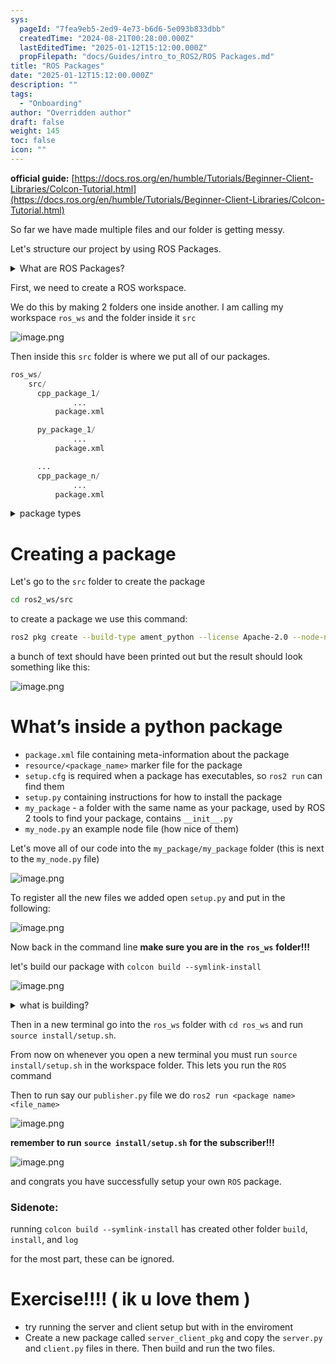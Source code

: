 ```yaml
---
sys:
  pageId: "7fea9eb5-2ed9-4e73-b6d6-5e093b833dbb"
  createdTime: "2024-08-21T00:28:00.000Z"
  lastEditedTime: "2025-01-12T15:12:00.000Z"
  propFilepath: "docs/Guides/intro_to_ROS2/ROS Packages.md"
title: "ROS Packages"
date: "2025-01-12T15:12:00.000Z"
description: ""
tags:
  - "Onboarding"
author: "Overridden author"
draft: false
weight: 145
toc: false
icon: ""
---
```


**official guide:** [https://docs.ros.org/en/humble/Tutorials/Beginner-Client-Libraries/Colcon-Tutorial.html](https://docs.ros.org/en/humble/Tutorials/Beginner-Client-Libraries/Colcon-Tutorial.html)

So far we have made multiple files and our folder is getting messy.

Let's structure our project by using ROS Packages.

<details>

<summary>What are ROS Packages?</summary>

ROS Packages are, as the name implies, packages of code that are highly sharable between ROS developers.

They consist of a folder, `package.xml` file, and source code

```python
      cpp_package_1/
		      ... imagine much code files here ..
          package.xml
```

</details>

First, we need to create a ROS workspace.

We do this by making 2 folders one inside another. I am calling my workspace `ros_ws` and the folder inside it `src`

![image.png](https://prod-files-secure.s3.us-west-2.amazonaws.com/d518164a-d88e-44d1-a4ee-3adb3bd8bce0/70706947-fd18-4537-a67b-e12946812d31/image.png?X-Amz-Algorithm=AWS4-HMAC-SHA256&X-Amz-Content-Sha256=UNSIGNED-PAYLOAD&X-Amz-Credential=ASIAZI2LB466ZSPH26TR%2F20250215%2Fus-west-2%2Fs3%2Faws4_request&X-Amz-Date=20250215T131016Z&X-Amz-Expires=3600&X-Amz-Security-Token=IQoJb3JpZ2luX2VjEBsaCXVzLXdlc3QtMiJIMEYCIQCLmEHFWzJBRvFDttRBMU1ZwqAW9aGaj5ElkqT4MPW6CgIhAI05yE30bIjppvk8nuhpauYJDohzunreJKBUM%2FBZECC1Kv8DCEQQABoMNjM3NDIzMTgzODA1IgwYcnpV%2FbeNWPjYcMIq3AP5H6MMbBAHL1kY7xaF6zIGfg%2BGK3gNWVpR0O2yNM%2Fudl8pfClfAaTVRksScUtEcAL9XhDaUSxnFoyNMw7LpqdVt9z011fNLdJryc2U5zPe997wX%2BY6KnRQRvSfK5ywc6f8pSJ6cOiAC5MRPSSEyBWM9Xae%2BHVPV0pJgkr0tX%2B8lA7D57bXTZiR1%2FeXUFjNwap%2BMq2R0Od%2Bkw3VtwNMZgzpCXAPenZeY3lCMurm4rdrixkXM200PD9A%2BYxc9c9lexMDcAgxiwd1jebJ4CCFN4ZsEnTw%2FuLhNdjRzfSY7Ozi%2F5WClbaV7bMV%2FH0Q0BmTu0buZoWytLAg%2F6J%2B6l7dt68RGUGuJ3ErvYGHg5fsC3YldbaKD38%2FJj4j%2Be%2FJMNAxUCkjURPp6joXEVAUovL%2FTBoQx8dhotGMkL8IOyCdwdFJOmPE7659tSgQjrfCboGzqeHRtzrR2NCRRzixIx8Wupxc2JZEmTgOpN7RorGX1ItQAQDSCVcEW%2Fw3VKRldHRpZW%2FddvGm1VvarmvXW9gWaQZ%2BfcmcU%2BWTrCakSv5M7DZ9E7oCjFOEfySksT8IgBzAngEW6nfSn7FSiQd747lem4KtAFX9Ue38JsTNfMZJ4ZsiMWPKrdf8B9g9buIxVzDQ7cG9BjqkAZpDGJU1g8okAq5FFwMoVK4%2BIko3zYHxGfj2diqM0x7RcIrAx0VH6MweQH7IOEXwfu4zGDc5BfuVPaf6gRjzh8XtuwHdL%2FN6NSdel1hH3SCgoAdmWsTEdX9c4AywzX1V42XXWjXd6N3bcNBuU0vNENYMovHTKIhLqsIT4alkPOhL5rWOl2OJPrhkl%2FHu%2FMsk6cjmdvOf8vC3dCRK65o6dUMo%2FdMc&X-Amz-Signature=65dbb9b38cb44b81cb241c7ebd68842133b38f26d8654b9a2bc640be403b89a1&X-Amz-SignedHeaders=host&x-id=GetObject)

Then inside this `src` folder is where we put all of our packages.

```python
ros_ws/
    src/
      cpp_package_1/
		      ...
          package.xml

      py_package_1/
		      ...
          package.xml

      ...
      cpp_package_n/
		      ...
          package.xml

```

<details>

<summary>package types</summary>

packages can be either `C++` or python.

the intern file structure is different for each but for this guide we will stick to creating python packages

</details>

# Creating a package

Let's go to the `src` folder to create the package

```bash
cd ros2_ws/src
```

to create a package we use this command:

```bash
ros2 pkg create --build-type ament_python --license Apache-2.0 --node-name my_node my_package
```

a bunch of text should have been printed out but the result should look something like this:

![image.png](https://prod-files-secure.s3.us-west-2.amazonaws.com/d518164a-d88e-44d1-a4ee-3adb3bd8bce0/e6cf1e3f-8512-4a3e-b131-079f800bf3e8/image.png?X-Amz-Algorithm=AWS4-HMAC-SHA256&X-Amz-Content-Sha256=UNSIGNED-PAYLOAD&X-Amz-Credential=ASIAZI2LB466ZSPH26TR%2F20250215%2Fus-west-2%2Fs3%2Faws4_request&X-Amz-Date=20250215T131016Z&X-Amz-Expires=3600&X-Amz-Security-Token=IQoJb3JpZ2luX2VjEBsaCXVzLXdlc3QtMiJIMEYCIQCLmEHFWzJBRvFDttRBMU1ZwqAW9aGaj5ElkqT4MPW6CgIhAI05yE30bIjppvk8nuhpauYJDohzunreJKBUM%2FBZECC1Kv8DCEQQABoMNjM3NDIzMTgzODA1IgwYcnpV%2FbeNWPjYcMIq3AP5H6MMbBAHL1kY7xaF6zIGfg%2BGK3gNWVpR0O2yNM%2Fudl8pfClfAaTVRksScUtEcAL9XhDaUSxnFoyNMw7LpqdVt9z011fNLdJryc2U5zPe997wX%2BY6KnRQRvSfK5ywc6f8pSJ6cOiAC5MRPSSEyBWM9Xae%2BHVPV0pJgkr0tX%2B8lA7D57bXTZiR1%2FeXUFjNwap%2BMq2R0Od%2Bkw3VtwNMZgzpCXAPenZeY3lCMurm4rdrixkXM200PD9A%2BYxc9c9lexMDcAgxiwd1jebJ4CCFN4ZsEnTw%2FuLhNdjRzfSY7Ozi%2F5WClbaV7bMV%2FH0Q0BmTu0buZoWytLAg%2F6J%2B6l7dt68RGUGuJ3ErvYGHg5fsC3YldbaKD38%2FJj4j%2Be%2FJMNAxUCkjURPp6joXEVAUovL%2FTBoQx8dhotGMkL8IOyCdwdFJOmPE7659tSgQjrfCboGzqeHRtzrR2NCRRzixIx8Wupxc2JZEmTgOpN7RorGX1ItQAQDSCVcEW%2Fw3VKRldHRpZW%2FddvGm1VvarmvXW9gWaQZ%2BfcmcU%2BWTrCakSv5M7DZ9E7oCjFOEfySksT8IgBzAngEW6nfSn7FSiQd747lem4KtAFX9Ue38JsTNfMZJ4ZsiMWPKrdf8B9g9buIxVzDQ7cG9BjqkAZpDGJU1g8okAq5FFwMoVK4%2BIko3zYHxGfj2diqM0x7RcIrAx0VH6MweQH7IOEXwfu4zGDc5BfuVPaf6gRjzh8XtuwHdL%2FN6NSdel1hH3SCgoAdmWsTEdX9c4AywzX1V42XXWjXd6N3bcNBuU0vNENYMovHTKIhLqsIT4alkPOhL5rWOl2OJPrhkl%2FHu%2FMsk6cjmdvOf8vC3dCRK65o6dUMo%2FdMc&X-Amz-Signature=93429d5cd3089c797530055e14e5081a952fb533666308c439b767857a258910&X-Amz-SignedHeaders=host&x-id=GetObject)

# What’s inside a python package

- `package.xml` file containing meta-information about the package
- `resource/<package_name>` marker file for the package
- `setup.cfg` is required when a package has executables, so `ros2 run` can find them
- `setup.py` containing instructions for how to install the package
- `my_package` - a folder with the same name as your package, used by ROS 2 tools to find your package, contains `__init__.py`
- `my_node.py` an example node file (how nice of them)

Let's move all of our code into the `my_package/my_package` folder (this is next to the `my_node.py` file)

![image.png](https://prod-files-secure.s3.us-west-2.amazonaws.com/d518164a-d88e-44d1-a4ee-3adb3bd8bce0/9ce58f11-0da9-4d3e-b86d-506a9685d378/image.png?X-Amz-Algorithm=AWS4-HMAC-SHA256&X-Amz-Content-Sha256=UNSIGNED-PAYLOAD&X-Amz-Credential=ASIAZI2LB466ZSPH26TR%2F20250215%2Fus-west-2%2Fs3%2Faws4_request&X-Amz-Date=20250215T131016Z&X-Amz-Expires=3600&X-Amz-Security-Token=IQoJb3JpZ2luX2VjEBsaCXVzLXdlc3QtMiJIMEYCIQCLmEHFWzJBRvFDttRBMU1ZwqAW9aGaj5ElkqT4MPW6CgIhAI05yE30bIjppvk8nuhpauYJDohzunreJKBUM%2FBZECC1Kv8DCEQQABoMNjM3NDIzMTgzODA1IgwYcnpV%2FbeNWPjYcMIq3AP5H6MMbBAHL1kY7xaF6zIGfg%2BGK3gNWVpR0O2yNM%2Fudl8pfClfAaTVRksScUtEcAL9XhDaUSxnFoyNMw7LpqdVt9z011fNLdJryc2U5zPe997wX%2BY6KnRQRvSfK5ywc6f8pSJ6cOiAC5MRPSSEyBWM9Xae%2BHVPV0pJgkr0tX%2B8lA7D57bXTZiR1%2FeXUFjNwap%2BMq2R0Od%2Bkw3VtwNMZgzpCXAPenZeY3lCMurm4rdrixkXM200PD9A%2BYxc9c9lexMDcAgxiwd1jebJ4CCFN4ZsEnTw%2FuLhNdjRzfSY7Ozi%2F5WClbaV7bMV%2FH0Q0BmTu0buZoWytLAg%2F6J%2B6l7dt68RGUGuJ3ErvYGHg5fsC3YldbaKD38%2FJj4j%2Be%2FJMNAxUCkjURPp6joXEVAUovL%2FTBoQx8dhotGMkL8IOyCdwdFJOmPE7659tSgQjrfCboGzqeHRtzrR2NCRRzixIx8Wupxc2JZEmTgOpN7RorGX1ItQAQDSCVcEW%2Fw3VKRldHRpZW%2FddvGm1VvarmvXW9gWaQZ%2BfcmcU%2BWTrCakSv5M7DZ9E7oCjFOEfySksT8IgBzAngEW6nfSn7FSiQd747lem4KtAFX9Ue38JsTNfMZJ4ZsiMWPKrdf8B9g9buIxVzDQ7cG9BjqkAZpDGJU1g8okAq5FFwMoVK4%2BIko3zYHxGfj2diqM0x7RcIrAx0VH6MweQH7IOEXwfu4zGDc5BfuVPaf6gRjzh8XtuwHdL%2FN6NSdel1hH3SCgoAdmWsTEdX9c4AywzX1V42XXWjXd6N3bcNBuU0vNENYMovHTKIhLqsIT4alkPOhL5rWOl2OJPrhkl%2FHu%2FMsk6cjmdvOf8vC3dCRK65o6dUMo%2FdMc&X-Amz-Signature=2e1f06d3275dcb995d8a544e9e0a7f7fc26bef03927576c2b988712c62f3a5ea&X-Amz-SignedHeaders=host&x-id=GetObject)

To register all the new files we added open `setup.py` and put in the following:

![image.png](https://prod-files-secure.s3.us-west-2.amazonaws.com/d518164a-d88e-44d1-a4ee-3adb3bd8bce0/1cd7c262-4cae-4496-9d75-c178537d24a2/image.png?X-Amz-Algorithm=AWS4-HMAC-SHA256&X-Amz-Content-Sha256=UNSIGNED-PAYLOAD&X-Amz-Credential=ASIAZI2LB466ZSPH26TR%2F20250215%2Fus-west-2%2Fs3%2Faws4_request&X-Amz-Date=20250215T131016Z&X-Amz-Expires=3600&X-Amz-Security-Token=IQoJb3JpZ2luX2VjEBsaCXVzLXdlc3QtMiJIMEYCIQCLmEHFWzJBRvFDttRBMU1ZwqAW9aGaj5ElkqT4MPW6CgIhAI05yE30bIjppvk8nuhpauYJDohzunreJKBUM%2FBZECC1Kv8DCEQQABoMNjM3NDIzMTgzODA1IgwYcnpV%2FbeNWPjYcMIq3AP5H6MMbBAHL1kY7xaF6zIGfg%2BGK3gNWVpR0O2yNM%2Fudl8pfClfAaTVRksScUtEcAL9XhDaUSxnFoyNMw7LpqdVt9z011fNLdJryc2U5zPe997wX%2BY6KnRQRvSfK5ywc6f8pSJ6cOiAC5MRPSSEyBWM9Xae%2BHVPV0pJgkr0tX%2B8lA7D57bXTZiR1%2FeXUFjNwap%2BMq2R0Od%2Bkw3VtwNMZgzpCXAPenZeY3lCMurm4rdrixkXM200PD9A%2BYxc9c9lexMDcAgxiwd1jebJ4CCFN4ZsEnTw%2FuLhNdjRzfSY7Ozi%2F5WClbaV7bMV%2FH0Q0BmTu0buZoWytLAg%2F6J%2B6l7dt68RGUGuJ3ErvYGHg5fsC3YldbaKD38%2FJj4j%2Be%2FJMNAxUCkjURPp6joXEVAUovL%2FTBoQx8dhotGMkL8IOyCdwdFJOmPE7659tSgQjrfCboGzqeHRtzrR2NCRRzixIx8Wupxc2JZEmTgOpN7RorGX1ItQAQDSCVcEW%2Fw3VKRldHRpZW%2FddvGm1VvarmvXW9gWaQZ%2BfcmcU%2BWTrCakSv5M7DZ9E7oCjFOEfySksT8IgBzAngEW6nfSn7FSiQd747lem4KtAFX9Ue38JsTNfMZJ4ZsiMWPKrdf8B9g9buIxVzDQ7cG9BjqkAZpDGJU1g8okAq5FFwMoVK4%2BIko3zYHxGfj2diqM0x7RcIrAx0VH6MweQH7IOEXwfu4zGDc5BfuVPaf6gRjzh8XtuwHdL%2FN6NSdel1hH3SCgoAdmWsTEdX9c4AywzX1V42XXWjXd6N3bcNBuU0vNENYMovHTKIhLqsIT4alkPOhL5rWOl2OJPrhkl%2FHu%2FMsk6cjmdvOf8vC3dCRK65o6dUMo%2FdMc&X-Amz-Signature=f59870edb44f18acc48a63cc69d073c0355ab9a62807008f36dd8844fd5e5102&X-Amz-SignedHeaders=host&x-id=GetObject)

Now back in the command line **make sure you are in the** **`ros_ws`** **folder!!!**

let's build our package with `colcon build --symlink-install`

![image.png](https://prod-files-secure.s3.us-west-2.amazonaws.com/d518164a-d88e-44d1-a4ee-3adb3bd8bce0/2f2a0d27-b173-48fd-b189-5f5c0ce65619/image.png?X-Amz-Algorithm=AWS4-HMAC-SHA256&X-Amz-Content-Sha256=UNSIGNED-PAYLOAD&X-Amz-Credential=ASIAZI2LB466ZSPH26TR%2F20250215%2Fus-west-2%2Fs3%2Faws4_request&X-Amz-Date=20250215T131016Z&X-Amz-Expires=3600&X-Amz-Security-Token=IQoJb3JpZ2luX2VjEBsaCXVzLXdlc3QtMiJIMEYCIQCLmEHFWzJBRvFDttRBMU1ZwqAW9aGaj5ElkqT4MPW6CgIhAI05yE30bIjppvk8nuhpauYJDohzunreJKBUM%2FBZECC1Kv8DCEQQABoMNjM3NDIzMTgzODA1IgwYcnpV%2FbeNWPjYcMIq3AP5H6MMbBAHL1kY7xaF6zIGfg%2BGK3gNWVpR0O2yNM%2Fudl8pfClfAaTVRksScUtEcAL9XhDaUSxnFoyNMw7LpqdVt9z011fNLdJryc2U5zPe997wX%2BY6KnRQRvSfK5ywc6f8pSJ6cOiAC5MRPSSEyBWM9Xae%2BHVPV0pJgkr0tX%2B8lA7D57bXTZiR1%2FeXUFjNwap%2BMq2R0Od%2Bkw3VtwNMZgzpCXAPenZeY3lCMurm4rdrixkXM200PD9A%2BYxc9c9lexMDcAgxiwd1jebJ4CCFN4ZsEnTw%2FuLhNdjRzfSY7Ozi%2F5WClbaV7bMV%2FH0Q0BmTu0buZoWytLAg%2F6J%2B6l7dt68RGUGuJ3ErvYGHg5fsC3YldbaKD38%2FJj4j%2Be%2FJMNAxUCkjURPp6joXEVAUovL%2FTBoQx8dhotGMkL8IOyCdwdFJOmPE7659tSgQjrfCboGzqeHRtzrR2NCRRzixIx8Wupxc2JZEmTgOpN7RorGX1ItQAQDSCVcEW%2Fw3VKRldHRpZW%2FddvGm1VvarmvXW9gWaQZ%2BfcmcU%2BWTrCakSv5M7DZ9E7oCjFOEfySksT8IgBzAngEW6nfSn7FSiQd747lem4KtAFX9Ue38JsTNfMZJ4ZsiMWPKrdf8B9g9buIxVzDQ7cG9BjqkAZpDGJU1g8okAq5FFwMoVK4%2BIko3zYHxGfj2diqM0x7RcIrAx0VH6MweQH7IOEXwfu4zGDc5BfuVPaf6gRjzh8XtuwHdL%2FN6NSdel1hH3SCgoAdmWsTEdX9c4AywzX1V42XXWjXd6N3bcNBuU0vNENYMovHTKIhLqsIT4alkPOhL5rWOl2OJPrhkl%2FHu%2FMsk6cjmdvOf8vC3dCRK65o6dUMo%2FdMc&X-Amz-Signature=696791ba662460d15a3d45b0fd46287837f9557868286b574a802720fc067d03&X-Amz-SignedHeaders=host&x-id=GetObject)

<details>

<summary>what is building?</summary>

if you are a CS major at Rose-Hulman you will learn the answer to this in CSSE132

but TLDR; is it combines all the code files into one program that can be run easily 

</details>

Then in a new terminal go into the `ros_ws` folder with `cd ros_ws` and run `source install/setup.sh`. 

From now on whenever you open a new terminal you must run `source install/setup.sh` in the workspace folder. This lets you run the `ROS` command

Then to run say our `publisher.py` file we do `ros2 run <package name> <file_name>`

![image.png](https://prod-files-secure.s3.us-west-2.amazonaws.com/d518164a-d88e-44d1-a4ee-3adb3bd8bce0/4f4b1219-3a44-4632-aa0a-ce3471699f59/image.png?X-Amz-Algorithm=AWS4-HMAC-SHA256&X-Amz-Content-Sha256=UNSIGNED-PAYLOAD&X-Amz-Credential=ASIAZI2LB466ZSPH26TR%2F20250215%2Fus-west-2%2Fs3%2Faws4_request&X-Amz-Date=20250215T131016Z&X-Amz-Expires=3600&X-Amz-Security-Token=IQoJb3JpZ2luX2VjEBsaCXVzLXdlc3QtMiJIMEYCIQCLmEHFWzJBRvFDttRBMU1ZwqAW9aGaj5ElkqT4MPW6CgIhAI05yE30bIjppvk8nuhpauYJDohzunreJKBUM%2FBZECC1Kv8DCEQQABoMNjM3NDIzMTgzODA1IgwYcnpV%2FbeNWPjYcMIq3AP5H6MMbBAHL1kY7xaF6zIGfg%2BGK3gNWVpR0O2yNM%2Fudl8pfClfAaTVRksScUtEcAL9XhDaUSxnFoyNMw7LpqdVt9z011fNLdJryc2U5zPe997wX%2BY6KnRQRvSfK5ywc6f8pSJ6cOiAC5MRPSSEyBWM9Xae%2BHVPV0pJgkr0tX%2B8lA7D57bXTZiR1%2FeXUFjNwap%2BMq2R0Od%2Bkw3VtwNMZgzpCXAPenZeY3lCMurm4rdrixkXM200PD9A%2BYxc9c9lexMDcAgxiwd1jebJ4CCFN4ZsEnTw%2FuLhNdjRzfSY7Ozi%2F5WClbaV7bMV%2FH0Q0BmTu0buZoWytLAg%2F6J%2B6l7dt68RGUGuJ3ErvYGHg5fsC3YldbaKD38%2FJj4j%2Be%2FJMNAxUCkjURPp6joXEVAUovL%2FTBoQx8dhotGMkL8IOyCdwdFJOmPE7659tSgQjrfCboGzqeHRtzrR2NCRRzixIx8Wupxc2JZEmTgOpN7RorGX1ItQAQDSCVcEW%2Fw3VKRldHRpZW%2FddvGm1VvarmvXW9gWaQZ%2BfcmcU%2BWTrCakSv5M7DZ9E7oCjFOEfySksT8IgBzAngEW6nfSn7FSiQd747lem4KtAFX9Ue38JsTNfMZJ4ZsiMWPKrdf8B9g9buIxVzDQ7cG9BjqkAZpDGJU1g8okAq5FFwMoVK4%2BIko3zYHxGfj2diqM0x7RcIrAx0VH6MweQH7IOEXwfu4zGDc5BfuVPaf6gRjzh8XtuwHdL%2FN6NSdel1hH3SCgoAdmWsTEdX9c4AywzX1V42XXWjXd6N3bcNBuU0vNENYMovHTKIhLqsIT4alkPOhL5rWOl2OJPrhkl%2FHu%2FMsk6cjmdvOf8vC3dCRK65o6dUMo%2FdMc&X-Amz-Signature=ff8fc7d04c4030c98038849aba262a87645f6b0d0b248eab09ebfc93c58c3ce6&X-Amz-SignedHeaders=host&x-id=GetObject)

**remember to run** **`source install/setup.sh`** **for the subscriber!!!**

![image.png](https://prod-files-secure.s3.us-west-2.amazonaws.com/d518164a-d88e-44d1-a4ee-3adb3bd8bce0/02121119-dad4-49ec-8356-c956108b4243/image.png?X-Amz-Algorithm=AWS4-HMAC-SHA256&X-Amz-Content-Sha256=UNSIGNED-PAYLOAD&X-Amz-Credential=ASIAZI2LB466ZSPH26TR%2F20250215%2Fus-west-2%2Fs3%2Faws4_request&X-Amz-Date=20250215T131016Z&X-Amz-Expires=3600&X-Amz-Security-Token=IQoJb3JpZ2luX2VjEBsaCXVzLXdlc3QtMiJIMEYCIQCLmEHFWzJBRvFDttRBMU1ZwqAW9aGaj5ElkqT4MPW6CgIhAI05yE30bIjppvk8nuhpauYJDohzunreJKBUM%2FBZECC1Kv8DCEQQABoMNjM3NDIzMTgzODA1IgwYcnpV%2FbeNWPjYcMIq3AP5H6MMbBAHL1kY7xaF6zIGfg%2BGK3gNWVpR0O2yNM%2Fudl8pfClfAaTVRksScUtEcAL9XhDaUSxnFoyNMw7LpqdVt9z011fNLdJryc2U5zPe997wX%2BY6KnRQRvSfK5ywc6f8pSJ6cOiAC5MRPSSEyBWM9Xae%2BHVPV0pJgkr0tX%2B8lA7D57bXTZiR1%2FeXUFjNwap%2BMq2R0Od%2Bkw3VtwNMZgzpCXAPenZeY3lCMurm4rdrixkXM200PD9A%2BYxc9c9lexMDcAgxiwd1jebJ4CCFN4ZsEnTw%2FuLhNdjRzfSY7Ozi%2F5WClbaV7bMV%2FH0Q0BmTu0buZoWytLAg%2F6J%2B6l7dt68RGUGuJ3ErvYGHg5fsC3YldbaKD38%2FJj4j%2Be%2FJMNAxUCkjURPp6joXEVAUovL%2FTBoQx8dhotGMkL8IOyCdwdFJOmPE7659tSgQjrfCboGzqeHRtzrR2NCRRzixIx8Wupxc2JZEmTgOpN7RorGX1ItQAQDSCVcEW%2Fw3VKRldHRpZW%2FddvGm1VvarmvXW9gWaQZ%2BfcmcU%2BWTrCakSv5M7DZ9E7oCjFOEfySksT8IgBzAngEW6nfSn7FSiQd747lem4KtAFX9Ue38JsTNfMZJ4ZsiMWPKrdf8B9g9buIxVzDQ7cG9BjqkAZpDGJU1g8okAq5FFwMoVK4%2BIko3zYHxGfj2diqM0x7RcIrAx0VH6MweQH7IOEXwfu4zGDc5BfuVPaf6gRjzh8XtuwHdL%2FN6NSdel1hH3SCgoAdmWsTEdX9c4AywzX1V42XXWjXd6N3bcNBuU0vNENYMovHTKIhLqsIT4alkPOhL5rWOl2OJPrhkl%2FHu%2FMsk6cjmdvOf8vC3dCRK65o6dUMo%2FdMc&X-Amz-Signature=791136f063c70ee05d795270adefbfcb91496cd16bf7f65c8db7a6639f90003a&X-Amz-SignedHeaders=host&x-id=GetObject)

and congrats you have successfully setup your own `ROS` package.

### Sidenote:

running `colcon build --symlink-install` has created other folder `build`, `install`, and `log`

for the most part, these can be ignored.

# Exercise!!!! ( ik u love them )

- try running the server and client setup but with in the enviroment
- Create a new package called `server_client_pkg` and copy the `server.py` and `client.py` files in there. Then build and run the two files.
